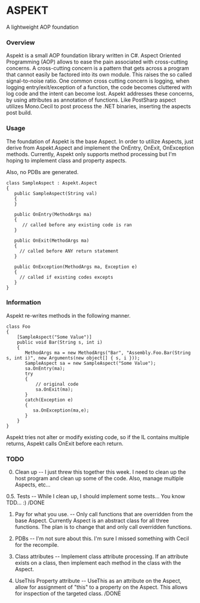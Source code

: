 ASPEKT
===
A lightweight AOP foundation

### Overview
Aspekt is a small AOP foundation library written in C#. Aspect Oriented Programming (AOP) allows to ease the pain associated with cross-cutting concerns. A cross-cutting concern is a pattern that gets across a program that cannot easily be factored into its own module. This raises the so called signal-to-noise ratio. One common cross cutting concern is logging, when logging entry/exit/exception of a function, the code becomes cluttered with log code and the intent can become lost. Aspekt addresses these concerns, by using attributes as annotation of functions. Like PostSharp aspect utilizes Mono.Cecil to post process the .NET binaries, inserting the aspects post build.

### Usage

The foundation of Aspekt is the base Aspect. In order to utilize Aspects, just derive from Aspekt.Aspect and implement the OnEntry, OnExit, OnException methods. Currently, Aspekt only supports method processing but I'm hoping to implement class and property aspects.

Also, no PDBs are generated.

    class SampleAspect : Aspekt.Aspect
    {
       public SampleAspect(String val)
       {
       }
       
       public OnEntry(MethodArgs ma)
       {
          // called before any existing code is ran
       }
       
       public OnExit(MethodArgs ma)
       {
         // called before ANY return statement
       }
       
       public OnException(MethodArgs ma, Exception e)
       {
         // called if existing codes excepts
       }
    }


### Information
Aspekt re-writes methods in the following manner.

    class Foo
    {
        [SampleAspect("Some Value")]
        public void Bar(String s, int i)
        {
           MethodArgs ma = new MethodArgs("Bar", "Assembly.Foo.Bar(String s, int i)", new Arguments(new object[] { s, i }));
           SampleAspect sa = new SampleAspect("Some Value");
           sa.OnEntry(ma);
           try
           {
               // original code
               sa.OnExit(ma);
           }
           catch(Exception e)
           {
              sa.OnException(ma,e);
           }
        }
    }
    
 Aspekt tries not alter or modify existing code, so if the IL contains multiple returns, Aspekt calls OnExit before each return.


### TODO

0. Clean up -- I just threw this together this week. I need to clean up the host program and clean up some of the code. Also, manage multiple Aspects, etc...

0.5. Tests -- While I clean up, I should implement some tests... You know TDD... :) /DONE

1. Pay for what you use. --  Only call functions that are overridden from the base Aspect. Currently Aspect is an abstract class for all three functions. The plan is to change that and only call overridden functions.

2. PDBs -- I'm not sure about this. I'm sure I missed something with Cecil for the recompile.

3. Class attributes -- Implement class attribute processing. If an attribute exists on a class, then implement each method in the class with the Aspect.

4. UseThis Property attribute -- UseThis as an attribute on the Aspect, allow for assignment of "this" to a property on the Aspect. This allows for inspection of the targeted class. /DONE
